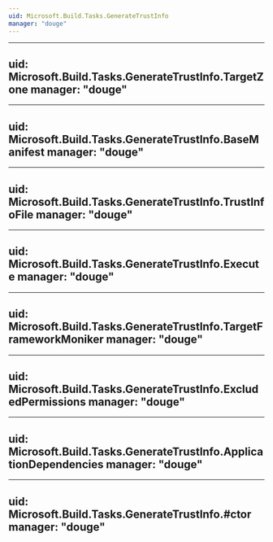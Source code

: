 ```yaml
---
uid: Microsoft.Build.Tasks.GenerateTrustInfo
manager: "douge"
---
```


---
uid: Microsoft.Build.Tasks.GenerateTrustInfo.TargetZone
manager: "douge"
---

---
uid: Microsoft.Build.Tasks.GenerateTrustInfo.BaseManifest
manager: "douge"
---

---
uid: Microsoft.Build.Tasks.GenerateTrustInfo.TrustInfoFile
manager: "douge"
---

---
uid: Microsoft.Build.Tasks.GenerateTrustInfo.Execute
manager: "douge"
---

---
uid: Microsoft.Build.Tasks.GenerateTrustInfo.TargetFrameworkMoniker
manager: "douge"
---

---
uid: Microsoft.Build.Tasks.GenerateTrustInfo.ExcludedPermissions
manager: "douge"
---

---
uid: Microsoft.Build.Tasks.GenerateTrustInfo.ApplicationDependencies
manager: "douge"
---

---
uid: Microsoft.Build.Tasks.GenerateTrustInfo.#ctor
manager: "douge"
---
